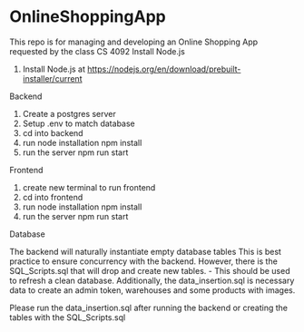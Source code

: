 # OnlineShoppingApp
This repo is for managing and developing an Online Shopping App requested by the class CS 4092
Install Node.js
1. Install Node.js at https://nodejs.org/en/download/prebuilt-installer/current

Backend
1. Create a postgres server
2. Setup .env to match database
3. cd into backend
4. run node installation
    npm install
5. run the server
    npm run start

Frontend
1. create new terminal to run frontend
2. cd into frontend
3. run node installation
    npm install
4. run the server
    npm run start

Database

The backend will naturally instantiate empty database tables
This is best practice to ensure concurrency with the backend. 
However, there is the SQL_Scripts.sql that will drop and create new tables. 
    - This should be used to refresh a clean database.
Additionally, the data_insertion.sql is necessary data to create an admin token, warehouses and some products with images. 

Please run the data_insertion.sql after running the backend or creating the tables with the SQL_Scripts.sql